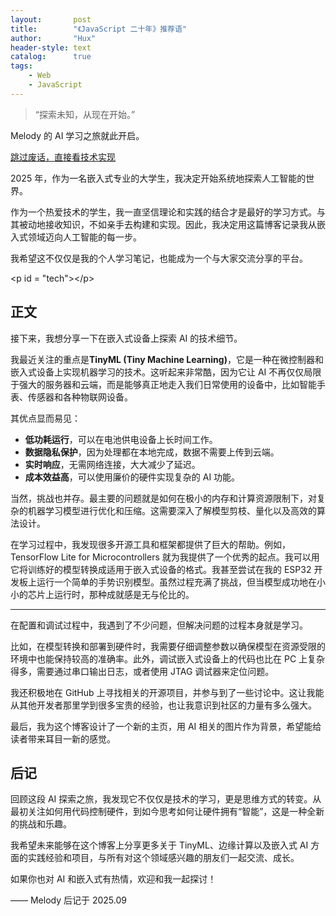 ```yaml
---
layout:       post
title:        "《JavaScript 二十年》推荐语"
author:       "Hux"
header-style: text
catalog:      true
tags:
    - Web
    - JavaScript
---
```


> “探索未知，从现在开始。”

Melody 的 AI 学习之旅就此开启。

[跳过废话，直接看技术实现](https://www.google.com/search?q=%23tech)

2025 年，作为一名嵌入式专业的大学生，我决定开始系统地探索人工智能的世界。

作为一个热爱技术的学生，我一直坚信理论和实践的结合才是最好的学习方式。与其被动地接收知识，不如亲手去构建和实现。因此，我决定用这篇博客记录我从嵌入式领域迈向人工智能的每一步。

我希望这不仅仅是我的个人学习笔记，也能成为一个与大家交流分享的平台。

\<p id = "tech"\>\</p\>

## 正文

接下来，我想分享一下在嵌入式设备上探索 AI 的技术细节。

我最近关注的重点是**TinyML (Tiny Machine Learning)**，它是一种在微控制器和嵌入式设备上实现机器学习的技术。这听起来非常酷，因为它让 AI 不再仅仅局限于强大的服务器和云端，而是能够真正地走入我们日常使用的设备中，比如智能手表、传感器和各种物联网设备。

其优点显而易见：

  * **低功耗运行**，可以在电池供电设备上长时间工作。
  * **数据隐私保护**，因为处理都在本地完成，数据不需要上传到云端。
  * **实时响应**，无需网络连接，大大减少了延迟。
  * **成本效益高**，可以使用廉价的硬件实现复杂的 AI 功能。

当然，挑战也并存。最主要的问题就是如何在极小的内存和计算资源限制下，对复杂的机器学习模型进行优化和压缩。这需要深入了解模型剪枝、量化以及高效的算法设计。

在学习过程中，我发现很多开源工具和框架都提供了巨大的帮助。例如，TensorFlow Lite for Microcontrollers 就为我提供了一个优秀的起点。我可以用它将训练好的模型转换成适用于嵌入式设备的格式。我甚至尝试在我的 ESP32 开发板上运行一个简单的手势识别模型。虽然过程充满了挑战，但当模型成功地在小小的芯片上运行时，那种成就感是无与伦比的。

-----

在配置和调试过程中，我遇到了不少问题，但解决问题的过程本身就是学习。

比如，在模型转换和部署到硬件时，我需要仔细调整参数以确保模型在资源受限的环境中也能保持较高的准确率。此外，调试嵌入式设备上的代码也比在 PC 上复杂得多，需要通过串口输出日志，或者使用 JTAG 调试器来定位问题。

我还积极地在 GitHub 上寻找相关的开源项目，并参与到了一些讨论中。这让我能从其他开发者那里学到很多宝贵的经验，也让我意识到社区的力量有多么强大。

最后，我为这个博客设计了一个新的主页，用 AI 相关的图片作为背景，希望能给读者带来耳目一新的感觉。

## 后记

回顾这段 AI 探索之旅，我发现它不仅仅是技术的学习，更是思维方式的转变。从最初关注如何用代码控制硬件，到如今思考如何让硬件拥有“智能”，这是一种全新的挑战和乐趣。

我希望未来能够在这个博客上分享更多关于 TinyML、边缘计算以及嵌入式 AI 方面的实践经验和项目，与所有对这个领域感兴趣的朋友们一起交流、成长。

如果你也对 AI 和嵌入式有热情，欢迎和我一起探讨！

—— Melody 后记于 2025.09
